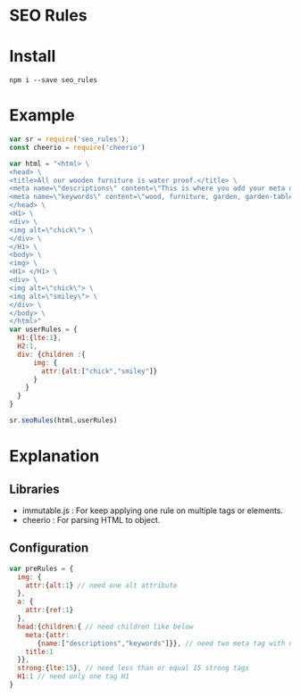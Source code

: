 # SEO Rules

# Install
```
npm i --save seo_rules
```

# Example
```javascript
var sr = require('seo_rules');
const cheerio = require('cheerio')

var html = "<html> \
<head> \
<title>All our wooden furniture is water proof.</title> \
<meta name=\"descriptions\" content=\"This is where you add your meta description. Make it count.\"> \
<meta name=\"keywords\" content=\"wood, furniture, garden, garden-table, etc.\"> \
</head> \
<H1> \
<div> \
<img alt=\"chick\"> \
</div> \
</H1> \
<body> \
<img> \
<H1> </H1> \
<div> \
<img alt=\"chick\"> \
<img alt=\"smiley\"> \
</div> \
</body> \
</html>"
var userRules = {
  H1:{lte:1},
  H2:1,
  div: {children :{
      img: {
        attr:{alt:["chick","smiley"]}
      }
    }
  }
}

sr.seoRules(html,userRules)
```

# Explanation

## Libraries
* immutable.js : For keep applying one rule on multiple tags or elements.
* cheerio : For parsing HTML to object.

## Configuration
```javascript
var preRules = {
  img: {
    attr:{alt:1} // need one alt attribute
  },
  a: {
    attr:{ref:1}
  },
  head:{children:{ // need children like below
    meta:{attr:
       {name:["descriptions","keywords"]}}, // need two meta tag with name attributes in array
    title:1
  }},
  strong:{lte:15}, // need less than or equal 15 strong tags
  H1:1 // need only one tag H1
}
```
